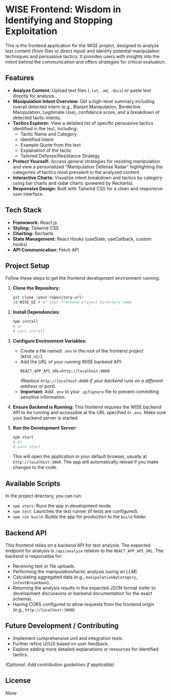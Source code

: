# WISE Frontend: Wisdom in Identifying and Stopping Exploitation

This is the frontend application for the WISE project, designed to analyze text content (from files or direct input) and identify potential manipulation techniques and persuasive tactics. It provides users with insights into the intent behind the communication and offers strategies for critical evaluation.

## Features

*   **Analyze Content:** Upload text files (`.txt`, `.md`, `.docx`) or paste text directly for analysis.
*   **Manipulation Intent Overview:** Get a high-level summary including overall detected intent (e.g., Blatant Manipulation, Borderline Manipulation, Legitimate Use), confidence score, and a breakdown of detected tactic intents.
*   **Tactics Explorer:** View a detailed list of specific persuasive tactics identified in the text, including:
    *   Tactic Name and Category
    *   Identified Intent
    *   Example Quote from the text
    *   Explanation of the tactic
    *   Tailored Defense/Resistance Strategy
*   **Protect Yourself:** Access general strategies for resisting manipulation and view a personalized "Manipulation Defense Radar" highlighting the categories of tactics most prevalent in the analyzed content.
*   **Interactive Charts:** Visualize intent breakdown and tactics by category using bar charts and radar charts (powered by Recharts).
*   **Responsive Design:** Built with Tailwind CSS for a clean and responsive user interface.

## Tech Stack

*   **Framework:** React.js
*   **Styling:** Tailwind CSS
*   **Charting:** Recharts
*   **State Management:** React Hooks (useState, useCallback, custom hooks)
*   **API Communication:** Fetch API

## Project Setup

Follow these steps to get the frontend development environment running:

1.  **Clone the Repository:**
    ```bash
    git clone <your-repository-url>
    cd WISE_UI # Or your frontend project directory name
    ```

2.  **Install Dependencies:**
    ```bash
    npm install
    # or
    # yarn install
    ```

3.  **Configure Environment Variables:**
    *   Create a file named `.env` in the root of the frontend project (`WISE_UI/`).
    *   Add the URL of your running WISE backend API:
        ```dotenv
        REACT_APP_API_URL=http://localhost:8000
        ```
        *(Replace `http://localhost:8000` if your backend runs on a different address or port).*
    *   **Important:** Add `.env` to your `.gitignore` file to prevent committing sensitive information.

4.  **Ensure Backend is Running:** This frontend requires the WISE backend API to be running and accessible at the URL specified in `.env`. Make sure your backend server is started.

5.  **Run the Development Server:**
    ```bash
    npm start
    # or
    # yarn start
    ```
    This will open the application in your default browser, usually at `http://localhost:3000`. The app will automatically reload if you make changes to the code.

## Available Scripts

In the project directory, you can run:

*   `npm start`: Runs the app in development mode.
*   `npm test`: Launches the test runner (if tests are configured).
*   `npm run build`: Builds the app for production to the `build` folder.

## Backend API

This frontend relies on a backend API for text analysis. The expected endpoint for analysis is `/api/analyze` relative to the `REACT_APP_API_URL`. The backend is responsible for:

*   Receiving text or file uploads.
*   Performing the manipulation/tactic analysis (using an LLM).
*   Calculating aggregated data (e.g., `manipulationByCategory`, `intentBreakdown`).
*   Returning the analysis results in the expected JSON format (refer to development discussions or backend documentation for the exact schema).
*   Having CORS configured to allow requests from the frontend origin (e.g., `http://localhost:3000`).

## Future Development / Contributing

*   Implement comprehensive unit and integration tests.
*   Further refine UI/UX based on user feedback.
*   Explore adding more detailed explanations or resources for identified tactics.

*(Optional: Add contribution guidelines if applicable)*

## License

*None*
